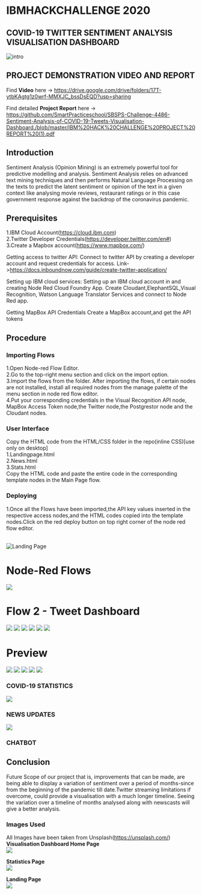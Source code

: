 # IBMHACKCHALLENGE 2020
## COVID-19 TWITTER SENTIMENT ANALYSIS VISUALISATION DASHBOARD
![intro](https://images.unsplash.com/photo-1552120476-9ee56c8611f7?ixlib=rb-1.2.1&ixid=eyJhcHBfaWQiOjEyMDd9&auto=format&fit=crop&w=500&q=60)

## PROJECT DEMONSTRATION VIDEO AND REPORT
Find **Video** here -> https://drive.google.com/drive/folders/17T-ytbKAgtg1z0wrf-MMXJC_bssDsEQD?usp=sharing

Find detailed **Project Report** here -> https://github.com/SmartPracticeschool/SBSPS-Challenge-4486-Sentiment-Analysis-of-COVID-19-Tweets-Visualisation-Dashboard./blob/master/IBM%20HACK%20CHALLENGE%20PROJECT%20REPORT%20(1).pdf
## Introduction

   Sentiment Analysis (Opinion Mining) is an extremely powerful tool for predictive modelling and analysis. Sentiment Analysis relies on advanced text mining techniques and then performs Natural Language Processing on the texts to predict the latent sentiment or opinion of the text in a given context like analysing movie reviews, restaurant ratings or in this case government response against the backdrop of the coronavirus pandemic.
   
## Prerequisites
   1.IBM Cloud Account(https://cloud.ibm.com)</br>
   2.Twitter Developer Credentials(https://developer.twitter.com/en#)</br>
   3.Create a Mapbox account(https://www.mapbox.com/)
   
Getting access to twitter API: 
Connect to twitter API by creating a developer account and request credentials for access.
Link->https://docs.inboundnow.com/guide/create-twitter-application/

Setting up IBM cloud services: 
Setting up an IBM cloud account in and creating Node Red Cloud Foundry App. Create Cloudant,ElephantSQL,Visual Recognition, Watson Language Translator Services and connect to Node Red app.

Getting MapBox API Credentials
Create a MapBox account,and get the API tokens

## Procedure
### Importing Flows
1.Open Node-red Flow Editor.</br>
2.Go to the top-right menu section and click on the import option.</br>
3.Import the flows from the folder. After importing the flows, if certain nodes are not installed, install all required nodes from the manage palette of the menu section in node red flow editor.</br>
4.Put your corresponding credentials in the Visual Recognition API node, MapBox Access Token node,the Twitter node,the Postgrestor node and the Cloudant nodes.</br> 

### User Interface
   Copy the HTML code from the HTML/CSS folder in the repo(inline CSS)[use only on desktop]</br>
     1.Landingpage.html</br>
     2.News.html</br>
     3.Stats.html</br>
 Copy the HTML code and paste the entire code in the corresponding template nodes in the Main Page flow.
 
 ### Deploying
 1.Once all the Flows have been imported,the API key values inserted in the respective access nodes,and the HTML codes copied into the template nodes.Click on the red deploy button on top right corner of the node red flow editor.</br> 
</br>

 
 ![Landing Page](https://github.com/SmartPracticeschool/SBSPS-Challenge-4486-Sentiment-Analysis-of-COVID-19-Tweets-Visualisation-Dashboard./blob/master/LandingPage.gif)
 
 
 # Node-Red Flows
 
 ![](https://github.com/SmartPracticeschool/SBSPS-Challenge-4486-Sentiment-Analysis-of-COVID-19-Tweets-Visualisation-Dashboard./blob/master/Flows_pics/HomePage.JPG)
 # Flow 2 - Tweet Dashboard
 ![](https://github.com/SmartPracticeschool/SBSPS-Challenge-4486-Sentiment-Analysis-of-COVID-19-Tweets-Visualisation-Dashboard./blob/master/Flows_pics/MainPage.JPG)
 ![](https://github.com/SmartPracticeschool/SBSPS-Challenge-4486-Sentiment-Analysis-of-COVID-19-Tweets-Visualisation-Dashboard./blob/master/Flows_pics/DashboardFlow.JPG)
 ![](https://github.com/SmartPracticeschool/SBSPS-Challenge-4486-Sentiment-Analysis-of-COVID-19-Tweets-Visualisation-Dashboard./blob/master/Flows_pics/LineGraph.JPG)
 ![](https://github.com/SmartPracticeschool/SBSPS-Challenge-4486-Sentiment-Analysis-of-COVID-19-Tweets-Visualisation-Dashboard./blob/master/Flows_pics/MapFlow.JPG)
 ![](https://github.com/SmartPracticeschool/SBSPS-Challenge-4486-Sentiment-Analysis-of-COVID-19-Tweets-Visualisation-Dashboard./blob/master/Flows_pics/ImageFlow.JPG)
 ![](https://github.com/SmartPracticeschool/SBSPS-Challenge-4486-Sentiment-Analysis-of-COVID-19-Tweets-Visualisation-Dashboard./blob/master/Flows_pics/PostgrestorFlow.JPG)
 
 
 # Preview
 
 ![](https://github.com/SmartPracticeschool/SBSPS-Challenge-4486-Sentiment-Analysis-of-COVID-19-Tweets-Visualisation-Dashboard./blob/master/Screenshots/dashboard.JPG)
 ![](https://github.com/SmartPracticeschool/SBSPS-Challenge-4486-Sentiment-Analysis-of-COVID-19-Tweets-Visualisation-Dashboard./blob/master/Screenshots/imageanalysis.JPG)
 ![](https://github.com/SmartPracticeschool/SBSPS-Challenge-4486-Sentiment-Analysis-of-COVID-19-Tweets-Visualisation-Dashboard./blob/master/Screenshots/lockdown.JPG)
 ![](https://github.com/SmartPracticeschool/SBSPS-Challenge-4486-Sentiment-Analysis-of-COVID-19-Tweets-Visualisation-Dashboard./blob/master/Screenshots/mapnew.jpg)
 ![](https://github.com/SmartPracticeschool/SBSPS-Challenge-4486-Sentiment-Analysis-of-COVID-19-Tweets-Visualisation-Dashboard./blob/master/Screenshots/StatsNew.jpg)
 ### COVID-19 STATISTICS
 ![](https://github.com/SmartPracticeschool/SBSPS-Challenge-4486-Sentiment-Analysis-of-COVID-19-Tweets-Visualisation-Dashboard./blob/master/Screenshots/NewsUpdates.JPG)
 ### NEWS UPDATES
 
 ![](https://github.com/SmartPracticeschool/SBSPS-Challenge-4486-Sentiment-Analysis-of-COVID-19-Tweets-Visualisation-Dashboard./blob/master/Screenshots/Chatbot.JPG)
 ### CHATBOT
 ## Conclusion
 Future Scope of our project that is, improvements that can be made, are being able to display a variation of sentiment over a period of months-since from the beginning of the pandemic till date.Twitter streaming limitations if overcome, could provide a visualisation with a much longer timeline.
Seeing the variation over a timeline of months analysed along with newscasts will give a better analysis.



 ### Images Used 
   All Images have been taken from Unsplash(https://unsplash.com/)</br> 
   **Visualisation Dashboard Home Page**</br>
   ![](https://images.unsplash.com/photo-1579869847557-1f67382cc158?ixlib=rb-1.2.1&ixid=eyJhcHBfaWQiOjEyMDd9&auto=format&fit=crop&w=500&q=60)
   
   **Statistics Page**</br>
 ![](https://images.unsplash.com/photo-1551288049-bebda4e38f71?ixlib=rb-1.2.1&ixid=eyJhcHBfaWQiOjEyMDd9&auto=format&fit=crop&w=750&q=60)

   
   **Landing Page**</br>
 ![](https://images.unsplash.com/photo-1480694313141-fce5e697ee25?ixlib=rb-1.2.1&ixid=eyJhcHBfaWQiOjEyMDd9&auto=format&fit=crop&w=500&q=60)
